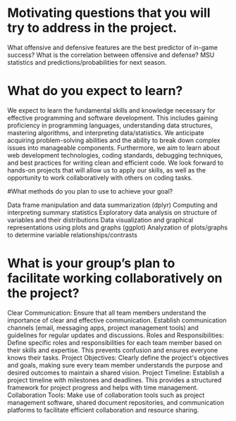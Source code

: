 # Motivating questions that you will try to address in the project.

What offensive and defensive features are the best predictor of in-game success? What is the correlation between offensive and defense? MSU statistics and predictions/probabilities for next season.

# What do you expect to learn?

We expect to learn the fundamental skills and knowledge necessary for effective programming and software development. This includes gaining proficiency in programming languages, understanding data structures, mastering algorithms, and interpreting data/statistics. We anticipate acquiring problem-solving abilities and the ability to break down complex issues into manageable components. Furthermore, we aim to learn about web development technologies, coding standards, debugging techniques, and best practices for writing clean and efficient code. We look forward to hands-on projects that will allow us to apply our skills, as well as the opportunity to work collaboratively with others on coding tasks.

#What methods do you plan to use to achieve your goal?

Data frame manipulation and data summarization (dplyr)
Computing and interpreting summary statistics
Exploratory data analysis on structure of variables and their distributions
Data visualization and graphical representations using plots and graphs (ggplot)
Analyzation of plots/graphs to determine variable relationships/contrasts


# What is your group’s plan to facilitate working collaboratively on the project?

Clear Communication: Ensure that all team members understand the importance of clear and effective communication. Establish communication channels (email, messaging apps, project management tools) and guidelines for regular updates and discussions.
Roles and Responsibilities: Define specific roles and responsibilities for each team member based on their skills and expertise. This prevents confusion and ensures everyone knows their tasks.
Project Objectives: Clearly define the project's objectives and goals, making sure every team member understands the purpose and desired outcomes to maintain a shared vision.
Project Timeline: Establish a project timeline with milestones and deadlines. This provides a structured framework for project progress and helps with time management.
Collaboration Tools: Make use of collaboration tools such as project management software, shared document repositories, and communication platforms to facilitate efficient collaboration and resource sharing.

